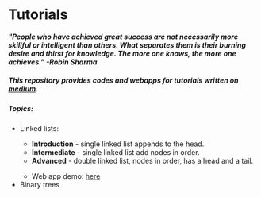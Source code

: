 # Tutorials
<p><b><i>"People who have achieved great success are not necessarily more skillful or intelligent than others. What separates them is their burning desire and thirst for knowledge. The more one knows, the more one achieves." -Robin Sharma</p></b></i>

<h5>This repository provides codes and webapps for tutorials written on <a href="https://medium.com/@dave_p">medium</a>.</h5> 

<h5>Topics:</h5>
<ul>
  <li>Linked lists:</li>
    <ul>
      <li><b>Introduction</b> - single linked list appends to the head.</li>
      <li><b>Intermediate</b> - single linked list add nodes in order.</li>
      <li><b>Advanced</b> - double linked list, nodes in order, has a head and a tail.</li>
    </ul>
    <ul><li>Web app demo: <a href="https://davidpynes.github.io/Tutorials/LinkedLists/">here</a></ul>
  <li>Binary trees</li>
</ul>

